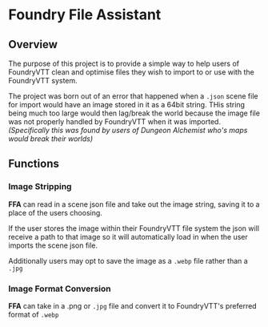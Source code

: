 # Foundry File Assistant
## Overview
The purpose of this project is to provide a simple way to help users of FoundryVTT clean and optimise files they wish to import to or use with the FoundryVTT system.

The project was born out of an error that happened when a `.json` scene file for import would have an image stored in it as a 64bit string. THis string being much too large would then lag/break the world because the image file was not properly handled by FoundryVTT when it was imported. *(Specifically this was found by users of Dungeon Alchemist who's maps would break their worlds)*

## Functions
### Image Stripping
**FFA** can read in a scene json file and take out the image string, saving it to a place of the users choosing.

If the user stores the image within their FoundryVTT file system the json will receive a path to that image so it will automatically load in when the user imports the scene json file.

Additionally users may opt to save the image as a `.webp` file rather than a `.jpg`

### Image Format Conversion
**FFA** can take in a .png or `.jpg` file and convert it to FoundryVTT's preferred format of `.webp`
